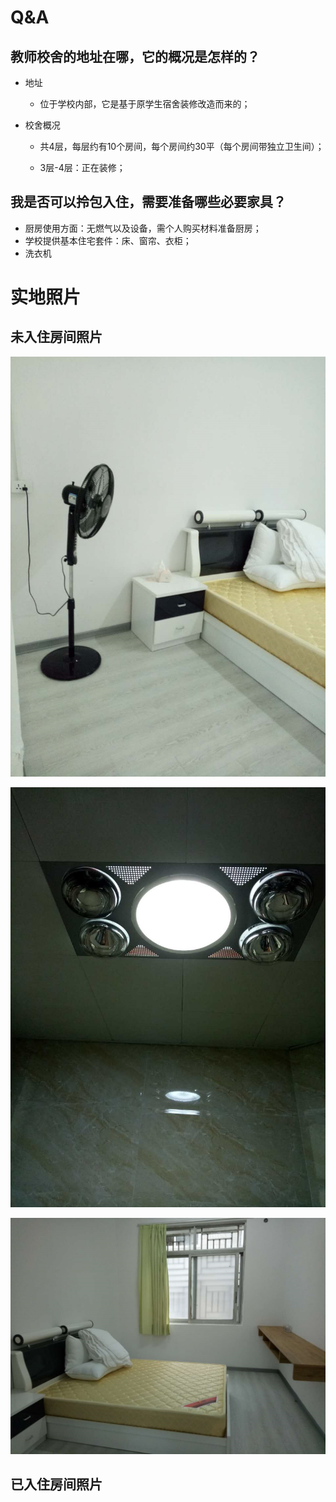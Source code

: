 # Q&A

## 教师校舍的地址在哪，它的概况是怎样的？

- 地址

  - 位于学校内部，它是基于原学生宿舍装修改造而来的；

- 校舍概况

  - 共4层，每层约有10个房间，每个房间约30平（每个房间带独立卫生间）；

  - 3层-4层：正在装修；

    




## 我是否可以拎包入住，需要准备哪些必要家具？

- 厨房使用方面：无燃气以及设备，需个人购买材料准备厨房；
- 学校提供基本住宅套件：床、窗帘、衣柜；
- 洗衣机







# 实地照片

## 未入住房间照片

![1547269900219](media/1547269900219.png)

![1547269913832](media/1547269913832.png)

![1547269922802](media/1547269922802.png)

## 已入住房间照片

